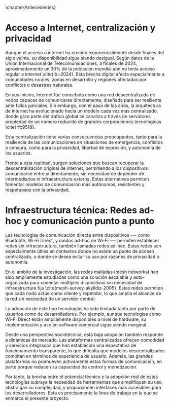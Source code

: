 \chapter{Antecedentes}

<!--
  Se deben presentar aquí de forma breve los aspectos teóricos previos del
  problema que no tengan que ver con el aspecto técnico de la informática. Por
  ejemplo, si el trabajo tiene que ver con la didáctica, se debe hablar de este
  campo, si tiene que ver con el cuidado de mayores, se debe hablar de la
  problemática de esta área, etc.

  También se incluyen la revisión de estudios, investigaciones previas o
  cualquier información relevante que ayuda a contextualizar el tema del TFG.
  En cualquier caso, los antecedentes brindan una base teórica o empírica que
  permite entender el estado del conocimiento sobre el tema, identificar vacíos
  o limitaciones en estudios anteriores, y justificar la necesidad de realizar
  el nuevo estudio.

  Si el TFG es de naturaleza investigadora, los antecedentes ayudan a
  fundamentar el problema de investigación y orientan el enfoque del
  investigador en su trabajo.

  Si se ha realizado el TFG en el ámbito de una empresa, y con el
  consentimiento de dicha empresa, en esta sección se puede presentar su
  trayectoria, historia, productos que desarrolla, trabajos más
  representativos, etc. El objetivo es realizar un marco contextual en el que
  se engloba el trabajo.
-->

# Acceso a Internet, centralización y privacidad

Aunque el acceso a internet ha crecido exponencialmente desde finales del siglo
veinte, su disponibilidad sigue siendo desigual. Según datos de la Unión
Internacional de Telecomunicaciones, a finales de 2024, aproximadamente
un 30% de la población mundial aún no tenía acceso regular a internet
\cite{itu-2024}. Esta brecha digital afecta especialmente a comunidades
rurales, zonas en desarrollo y regiones afectadas por conflictos o desastres
naturales.

En sus inicios, Internet fue concebida como una red descentralizada de nodos
capaces de comunicarse directamente, diseñada para ser resiliente ante fallos
parciales. Sin embargo, con el paso de los años, la arquitectura de internet ha
evolucionado hacia un modelo cada vez más centralizado, donde gran parte del
tráfico global se canaliza a través de servidores propiedad de un número
reducido de grandes corporaciones tecnológicas \cite{rfc9518}.

Esta centralización tiene varias consecuencias preocupantes, tanto para la
resiliencia de las comunicaciones en situaciones de emergencia, conflictos o
censura, como para la privacidad, libertad de expresión, y autonomía de los
usuarios.

Frente a esta realidad, surgen soluciones que buscan recuperar la
descentralización original de internet, permitiendo a los dispositivos
comunicarse entre sí directamente, sin necesidad de depender de intermediarios
ni infraestructura externa. Estas alternativas permiten fomentar modelos de
comunicación más autónomos, resistentes y respetuosos con la privacidad.

# Infraestructura técnica: Redes ad-hoc y comunicación punto a punto

Las tecnologías de comunicación directa entre dispositivos --- como Bluetooth,
Wi-Fi Direct, y modos ad-hoc de Wi-Fi --- permiten establecer redes sin
infraestructura, también llamadas redes ad-hoc. Estas redes son especialmente
útiles en contextos donde no existe un punto de acceso centralizado, o donde se
desea evitar su uso por razones de privacidad o autonomía.

En el ámbito de la investigación, las redes malladas (mesh networks) han sido
ampliamente estudiadas como una solución escalable y auto-organizada para
conectar múltiples dispositivos sin necesidad de infraestructura fija
\cite{mesh-survey-akyildiz-2005}. Estas redes permiten que cada nodo actúe como
cliente y repetidor, lo que amplía el alcance de la red sin necesidad de un
servidor central.

La adopción de este tipo tecnologías ha sido limitada tanto por parte de usuarios
como de desarrolladores. Por ejemplo, aunque tecnologías como Wi-Fi Direct
están ampliamente disponibles a nivel de hardware, su implementación y uso en
software comercial sigue siendo marginal.

Desde una perspectiva sociotécnica, esta baja adopción también responde a
dinámicas de mercado. Las plataformas centralizadas ofrecen comodidad y
servicios integrados que han establecido una expectativa de funcionamiento
transparente, lo que dificulta que modelos descentralizados compitan en
términos de experiencia de usuario. Además, las grandes plataformas
no promueven activamente estas formas de comunicación, en parte porque reducen
su capacidad de control y monetización.

Por tanto, la brecha entre el potencial técnico y la adopción real de estas
tecnologías subraya la necesidad de herramientas que simplifiquen su uso,
abstraigan su complejidad, y proporcionen interfaces más accesibles para los
desarrolladores. Esta es precisamente la línea de trabajo en la que se enmarca
el presente proyecto.
